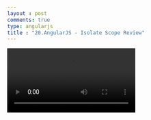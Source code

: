 ```yaml
---
layout : post
comments: true
type: angularjs
title : "20.AngularJS - Isolate Scope Review"
---
```


<video controls="controls"  class="movie" src="https://dl.dropboxusercontent.com/u/161895058/Video/angularjs/20.%20Egghead.io%20-%20AngularJS%20-%20Isolate%20Scope%20Review.mp4">
</video>
